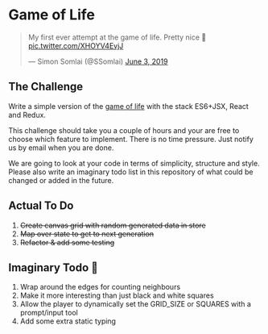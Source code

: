 # Game of Life

<blockquote class="twitter-tweet" data-lang="en"><p lang="en" dir="ltr">My first ever attempt at the game of life. Pretty nice 🙌 <a href="https://t.co/XHOYV4EvjJ">pic.twitter.com/XHOYV4EvjJ</a></p>&mdash; Simon Somlai (@SSomlai) <a href="https://twitter.com/SSomlai/status/1135443498256257024?ref_src=twsrc%5Etfw">June 3, 2019</a></blockquote>

## The Challenge

Write a simple version of the [game of life](https://en.wikipedia.org/wiki/Conway's_Game_of_Life) with the stack ES6+JSX, React and Redux.

This challenge should take you a couple of hours and your are free to choose which feature to implement. There is no time pressure. Just notify us by email when you are done.

We are going to look at your code in terms of simplicity, structure and style. Please also write an imaginary todo list in this repository of what could be changed or added in the future.

## Actual To Do

1. ~~Create canvas grid with random generated data in store~~
2. ~~Map over state to get to next generation~~
3. ~~Refactor & add some testing~~

## Imaginary Todo 🌈

1. Wrap around the edges for counting neighbours
2. Make it more interesting than just black and white squares
3. Allow the player to dynamically set the GRID_SIZE or SQUARES with a prompt/input tool
4. Add some extra static typing
